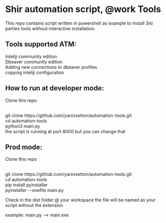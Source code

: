 # Shir automation script, @work Tools
This repo contains script written in powershell as example to install 3rd parties tools without interactive installation:

## Tools supported ATM:
Inteliji community edition</br>
Dbeaver community edition</br>
Adding new connections to dbeaver profiles</br>
copying inteliji configuration

## How to run at developer mode:
<p>Clone this repo</p></br>
git clone https://github.com/yanivsetton/automation-tools.git</br>
cd automation-tools</br>
python3 main.py</br>
the script is running at port 8000 but you can change that</>

## Prod mode:
<p>Clone this repo</p></br>
git clone https://github.com/yanivsetton/automation-tools.git</br>
cd automation-tools</br>
pip install pyinstaller</br>
pyinstaller --onefile main.py</br>
<p>Check in the dist folder @ your workspace the file will be named as your script without the extension</p>
<p>example: main.py --> main.exe</p>


